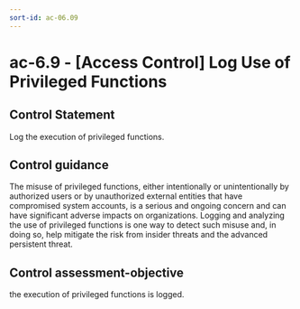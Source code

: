 ```yaml
---
sort-id: ac-06.09
---
```


# ac-6.9 - \[Access Control\] Log Use of Privileged Functions

## Control Statement

Log the execution of privileged functions.

## Control guidance

The misuse of privileged functions, either intentionally or unintentionally by authorized users or by unauthorized external entities that have compromised system accounts, is a serious and ongoing concern and can have significant adverse impacts on organizations. Logging and analyzing the use of privileged functions is one way to detect such misuse and, in doing so, help mitigate the risk from insider threats and the advanced persistent threat.

## Control assessment-objective

the execution of privileged functions is logged.
